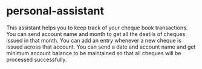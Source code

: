 # personal-assistant
This assistant helps you to keep track of your cheque book transactions.
You can send account name and month to get all the deatils of cheques issued in that month.
You can add an entry whenever a new cheque is issued across that account.
You can send a date and account name and get minimum account balance to be maintained so that all cheques will be processed successfully.
